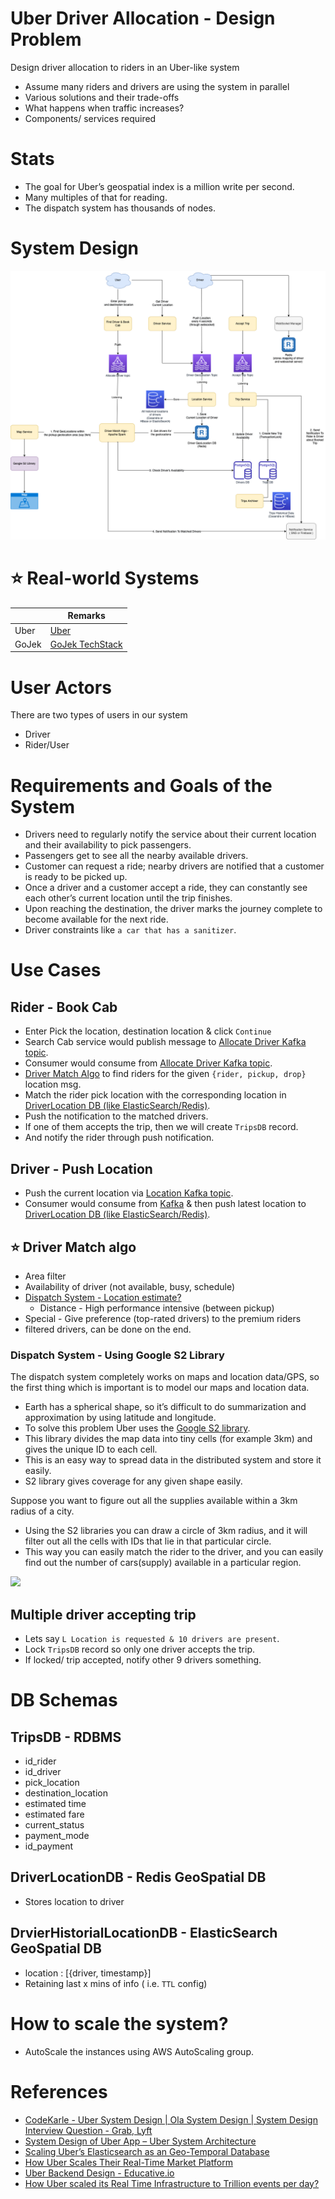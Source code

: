 # Uber Driver Allocation - Design Problem

Design driver allocation to riders in an Uber-like system
- Assume many riders and drivers are using the system in parallel
- Various solutions and their trade-offs
- What happens when traffic increases?
- Components/ services required

# Stats
- The goal for Uber’s geospatial index is a million write per second.
- Many multiples of that for reading.
- The dispatch system has thousands of nodes.

# System Design

![](DriverAllocation.drawio.png)

# :star: Real-world Systems

|       | Remarks                                                 |
|-------|---------------------------------------------------------|
| Uber  | [Uber](https://github.com/Anshul619/Tech-Stacks-Live-Apps/tree/main/Uber)                         |
| GoJek | [GoJek TechStack](https://github.com/Anshul619/Tech-Stacks-Live-Apps/tree/main/GoJek.md) |

# User Actors
There are two types of users in our system
- Driver 
- Rider/User

# Requirements and Goals of the System
- Drivers need to regularly notify the service about their current location and their availability to pick passengers.
- Passengers get to see all the nearby available drivers.
- Customer can request a ride; nearby drivers are notified that a customer is ready to be picked up.
- Once a driver and a customer accept a ride, they can constantly see each other’s current location until the trip finishes.
- Upon reaching the destination, the driver marks the journey complete to become available for the next ride.
- Driver constraints like `a car that has a sanitizer`.

# Use Cases

## Rider - Book Cab
- Enter Pick the location, destination location & click `Continue`
- Search Cab service would publish message to [Allocate Driver Kafka topic](../../2_MessageBrokersEDA/Kafka/Readme.md).
- Consumer would consume from [Allocate Driver Kafka topic](../../2_MessageBrokersEDA/Kafka/Readme.md).
- [Driver Match Algo](#star-driver-match-algo) to find riders for the given `{rider, pickup, drop}` location msg.
- Match the rider pick location with the corresponding location in [DriverLocation DB (like ElasticSearch/Redis)](../../1_Databases/9_Search-Databases/ElasticSearch/Readme.md).
- Push the notification to the matched drivers.
- If one of them accepts the trip, then we will create `TripsDB` record. 
- And notify the rider through push notification.

## Driver - Push Location
- Push the current location via [Location Kafka topic](../../2_MessageBrokersEDA/Kafka/Readme.md).
- Consumer would consume from [Kafka](../../2_MessageBrokersEDA/Kafka/Readme.md) & then push latest location to [DriverLocation DB (like ElasticSearch/Redis)](../../1_Databases/9_Search-Databases/ElasticSearch/Readme.md).

## :star: Driver Match algo
- Area filter
- Availability of driver (not available, busy, schedule)
- [Dispatch System - Location estimate?](#dispatch-system---using-google-s2-library)
  - Distance - High performance intensive (between pickup)
- Special - Give preference (top-rated drivers) to the premium riders
- filtered drivers, can be done on the end.

### Dispatch System - Using Google S2 Library

The dispatch system completely works on maps and location data/GPS, so the first thing which is important is to model our maps and location data.
- Earth has a spherical shape, so it’s difficult to do summarization and approximation by using latitude and longitude. 
- To solve this problem Uber uses the [Google S2 library](https://s2geometry.io/). 
- This library divides the map data into tiny cells (for example 3km) and gives the unique ID to each cell. 
- This is an easy way to spread data in the distributed system and store it easily.
- S2 library gives coverage for any given shape easily. 

Suppose you want to figure out all the supplies available within a 3km radius of a city. 
- Using the S2 libraries you can draw a circle of 3km radius, and it will filter out all the cells with IDs that lie in that particular circle. 
- This way you can easily match the rider to the driver, and you can easily find out the number of cars(supply) available in a particular region.

![](https://s2geometry.io/devguide/img/s2hierarchy.gif)

## Multiple driver accepting trip
- Lets say `L Location is requested & 10 drivers are present`.
- Lock `TripsDB` record so only one driver accepts the trip.
- If locked/ trip accepted, notify other 9 drivers something.

# DB Schemas

## TripsDB - RDBMS
- id_rider
- id_driver
- pick_location
- destination_location
- estimated time
- estimated fare
- current_status
- payment_mode
- id_payment

## DriverLocationDB - Redis GeoSpatial DB
- Stores location to driver 

## DrvierHistorialLocationDB - ElasticSearch GeoSpatial DB
- location : [{driver, timestamp}]
- Retaining last x mins of info ( i.e. `TTL` config)

# How to scale the system?
- AutoScale the instances using AWS AutoScaling group.

# References
- [CodeKarle - Uber System Design | Ola System Design | System Design Interview Question - Grab, Lyft](https://www.youtube.com/watch?v=Tp8kpMe-ZKw)
- [System Design of Uber App – Uber System Architecture](https://www.geeksforgeeks.org/system-design-of-uber-app-uber-system-architecture/)
- [Scaling Uber’s Elasticsearch as an Geo-Temporal Database](https://qconlondon.com/ln2018/system/files/presentation-slides/qcon-london-2018-pdf.pdf)
- [How Uber Scales Their Real-Time Market Platform](http://highscalability.com/blog/2015/9/14/how-uber-scales-their-real-time-market-platform.html)
- [Uber Backend Design - Educative.io](https://www.educative.io/blog/uber-backend-system-design)
- [How Uber scaled its Real Time Infrastructure to Trillion events per day?](https://www.youtube.com/watch?v=K-fI2BeTLkk)
